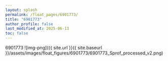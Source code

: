```yaml
---
layout: splash
permalink: /float_pages/6901773/
title: "6901773"
author_profile: false
last_modified_at: 2025-06-13
toc: false
---
```

 
6901773
![img-png]({{ site.url }}{{ site.baseurl }}/assets/images/float_figures/6901773/6901773_Sprof_processed_v2.png)